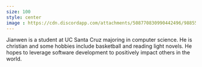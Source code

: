 ```yaml
---
size: 100
style: center
image : https://cdn.discordapp.com/attachments/508770830990442496/988553843950370826/PXL_20220601_215938031.jpg
---
```


Jianwen is a student at UC Santa Cruz majoring in computer science. He is christian and some hobbies include basketball and reading light novels. He hopes to leverage software development to positively impact others in the world. 
